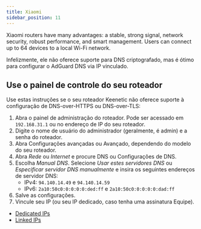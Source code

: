 ```yaml
---
title: Xiaomi
sidebar_position: 11
---
```


Xiaomi routers have many advantages: a stable, strong signal, network security, robust performance, and smart management. Users can connect up to 64 devices to a local Wi-Fi network.

Infelizmente, ele não oferece suporte para DNS criptografado, mas é ótimo para configurar o AdGuard DNS via IP vinculado.

## Use o painel de controle do seu roteador

Use estas instruções se o seu roteador Keenetic não oferece suporte à configuração de DNS-over-HTTPS ou DNS-over-TLS:

1. Abra o painel de administração do roteador. Pode ser acessado em `192.168.31.1` ou no endereço de IP do seu roteador.
2. Digite o nome de usuário do administrador (geralmente, é admin) e a senha do roteador.
3. Abra Configurações avançadas ou Avançado, dependendo do modelo do seu roteador.
4. Abra _Rede_ ou _Internet_ e procure DNS ou Configurações de DNS.
5. Escolha _Manual DNS_. Selecione _Usar estes servidores DNS_ ou _Especificar servidor DNS manualmente_ e insira os seguintes endereços de servidor DNS:
   - IPv4: `94.140.14.49` e `94.140.14.59`
   - IPv6: `2a10:50c0:0:0:0:0:ded:ff` e `2a10:50c0:0:0:0:0:dad:ff`
6. Salve as configurações.
7. Vincule seu IP (ou seu IP dedicado, caso tenha uma assinatura Equipe).

- [Dedicated IPs](/private-dns/connect-devices/other-options/dedicated-ip.md)
- [Linked IPs](/private-dns/connect-devices/other-options/linked-ip.md)
